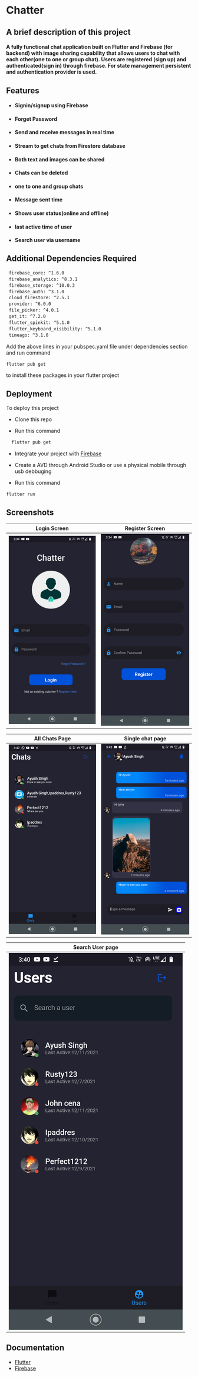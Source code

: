 
# Chatter

## A brief description of this project 
#### A fully functional chat application built on Flutter and Firebase (for backend) with image sharing capability that allows users to chat with each other(one to one or group chat). Users are registered (sign up) and authenticated(sign in) through firebase. For state management persistent and authentication provider is used.

 



## Features

- #### Signin/signup using Firebase
- #### Forget Password  
- #### Send and receive messages in real time 
- #### Stream to get chats from Firestore database
- #### Both text and images can be shared 
- #### Chats can be deleted  
- #### one to one and group chats
- #### Message sent time
- #### Shows user status(online and offline) 
- #### last active time of user
- #### Search user via username

## Additional Dependencies Required

```bash
 firebase_core: ^1.6.0
 firebase_analytics: ^8.3.1
 firebase_storage: ^10.0.3
 firebase_auth: ^3.1.0
 cloud_firestore: ^2.5.1
 provider: ^6.0.0
 file_picker: ^4.0.1
 get_it: ^7.2.0
 flutter_spinkit: ^5.1.0
 flutter_keyboard_visibility: ^5.1.0
 timeago: ^3.1.0
```

 
 Add the above lines in your pubspec.yaml file under dependencies section
 and run command
 ```bash
 flutter pub get
```
 to install these packages in your flutter project
## Deployment

To deploy this project

* Clone this repo

* Run this command 
```bash
  flutter pub get
```
* Integrate your project with [Firebase](https://console.firebase.google.com/u/0/)

* Create a AVD through Android Studio or use a physical mobile through usb debbuging 

* Run this command
 ```bash
 flutter run
 ```


## Screenshots

|       Login Screen    |  Register Screen    |
|       :--------:   | :-------: |
| ![App Screenshot](screenshots/signin.png) | ![Register Screen](screenshots/register.png) |

| All Chats Page   | Single chat page |
|:------:          |:---------------: |
|![](screenshots/all_chats.png)|![](screenshots/main_single_chat.png)|

|Search User page|
|     :-------:  |
|![](screenshots/searchuserpage.png)|



## Documentation

* [Flutter](https://docs.flutter.dev/)
* [Firebase](https://firebase.google.com/docs)

